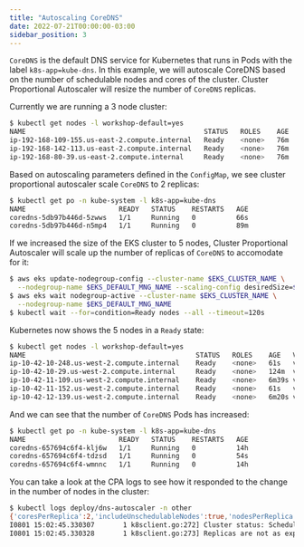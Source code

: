 ```yaml
---
title: "Autoscaling CoreDNS"
date: 2022-07-21T00:00:00-03:00
sidebar_position: 3
---
```


`CoreDNS` is the default DNS service for Kubernetes that runs in Pods with the label `k8s-app=kube-dns`. In this example, we will autoscale CoreDNS based on the number of schedulable nodes and cores of the cluster. Cluster Proportional Autoscaler will resize the number of `CoreDNS` replicas.

Currently we are running a 3 node cluster:

```bash
$ kubectl get nodes -l workshop-default=yes
NAME                                            STATUS   ROLES    AGE   VERSION
ip-192-168-109-155.us-east-2.compute.internal   Ready    <none>   76m   v1.22.9-eks-810597c
ip-192-168-142-113.us-east-2.compute.internal   Ready    <none>   76m   v1.22.9-eks-810597c
ip-192-168-80-39.us-east-2.compute.internal     Ready    <none>   76m   v1.22.9-eks-810597c
```

Based on autoscaling parameters defined in the `ConfigMap`, we see cluster proportional autoscaler scale `CoreDNS` to 2 replicas:

```bash
$ kubectl get po -n kube-system -l k8s-app=kube-dns
NAME                       READY   STATUS    RESTARTS   AGE
coredns-5db97b446d-5zwws   1/1     Running   0          66s
coredns-5db97b446d-n5mp4   1/1     Running   0          89m
```

If we increased the size of the EKS cluster to 5 nodes, Cluster Proportional Autoscaler will scale up the number of replicas of `CoreDNS` to accomodate for it:

```bash hook=cpa-pod-scaleout timeout=300
$ aws eks update-nodegroup-config --cluster-name $EKS_CLUSTER_NAME \
  --nodegroup-name $EKS_DEFAULT_MNG_NAME --scaling-config desiredSize=$(($EKS_DEFAULT_MNG_DESIRED+2))
$ aws eks wait nodegroup-active --cluster-name $EKS_CLUSTER_NAME \
  --nodegroup-name $EKS_DEFAULT_MNG_NAME
$ kubectl wait --for=condition=Ready nodes --all --timeout=120s
```

Kubernetes now shows the 5 nodes in a `Ready` state:

```bash
$ kubectl get nodes -l workshop-default=yes
NAME                                          STATUS   ROLES    AGE   VERSION
ip-10-42-10-248.us-west-2.compute.internal    Ready    <none>   61s   v1.22.9-eks-810597c
ip-10-42-10-29.us-west-2.compute.internal     Ready    <none>   124m  v1.22.9-eks-810597c
ip-10-42-11-109.us-west-2.compute.internal    Ready    <none>   6m39s v1.22.9-eks-810597c
ip-10-42-11-152.us-west-2.compute.internal    Ready    <none>   61s   v1.22.9-eks-810597c
ip-10-42-12-139.us-west-2.compute.internal    Ready    <none>   6m20s v1.22.9-eks-810597c
```

And we can see that the number of `CoreDNS` Pods has increased:

```bash
$ kubectl get po -n kube-system -l k8s-app=kube-dns
NAME                       READY   STATUS    RESTARTS   AGE
coredns-657694c6f4-klj6w   1/1     Running   0          14h
coredns-657694c6f4-tdzsd   1/1     Running   0          54s
coredns-657694c6f4-wmnnc   1/1     Running   0          14h
```

You can take a look at the CPA logs to see how it responded to the change in the number of nodes in the cluster:

```bash
$ kubectl logs deploy/dns-autoscaler -n other
{'coresPerReplica':2,'includeUnschedulableNodes':true,'nodesPerReplica':1,'preventSinglePointFailure':true,'min':1,'max':4}
I0801 15:02:45.330307       1 k8sclient.go:272] Cluster status: SchedulableNodes[1], SchedulableCores[2]
I0801 15:02:45.330328       1 k8sclient.go:273] Replicas are not as expected : updating replicas from 2 to 3
```